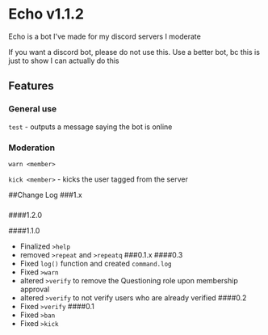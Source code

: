 # Echo v1.1.2
Echo is a bot I've made for my discord servers I moderate

If you want a discord bot, please do not use this. Use a better bot, bc this is just to show I can actually do this

## Features
### General use
`test` - outputs a message saying the bot is online

### Moderation
`warn <member>`

`kick <member>` - kicks the user tagged from the server

##Change Log
###1.x
#####
####1.2.0
>
####1.1.0
* Finalized `>help`
* removed `>repeat` and `>repeatq`
###0.1.x
####0.3
* Fixed `log()` function and created `command.log`
* Fixed `>warn`
* altered `>verify` to remove the Questioning role upon membership approval
* altered `>verify` to not verify users who are already verified
####0.2
* Fixed `>verify`
####0.1
* Fixed `>ban` 
* Fixed `>kick`